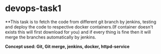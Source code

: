 # devops-task1
**This task  is to fetch the code from different git branch by jenkins, testing and deploy the code to respective docker containers.(If container doesn't exists this will first
 download for you) and if every thing is fine then it will merge the branches automatically by jenkins.
 
 **Concept used: Git, Git merge, jenkins, docker, httpd-service**
